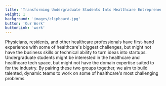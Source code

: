 ```yaml
---
title: 'Transforming Undergraduate Students Into Healthcare Entrepreneurs'
weight: 1
background: 'images/clipboard.jpg'
button: 'Our Work'
buttonLink: 'work'
---
```


Physicians, residents, and other healthcare professionals have first-hand experience with some of healthcare's biggest challenges, but might not have the business skills or technical ability to turn ideas into startups. Undergraduate students might be interested in the healthcare and healthcare tech space, but might not have the domain expertise suited to for the industry. By pairing these two groups together, we aim to build talented, dynamic teams to work on some of healthcare's most challenging problems.